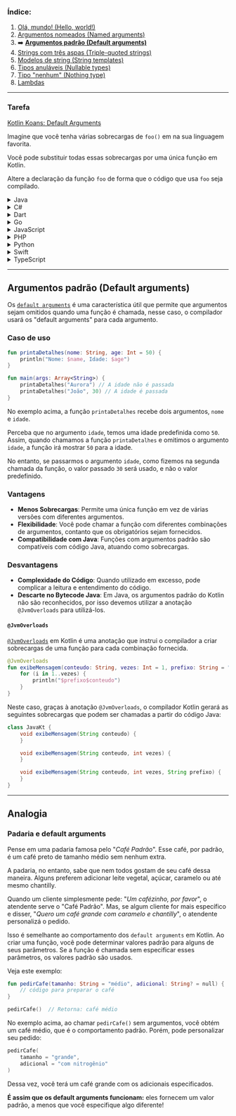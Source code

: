 ### Índice:

1. [Olá, mundo! (Hello, world!)](https://github.com/rsicarelli/kotlin-koans-edu-br/blob/main/koans/src/commonMain/kotlin/com/rsicarelli/koansbr/introduction/helloWorld/README.md)
2. [Argumentos nomeados (Named arguments)](https://github.com/rsicarelli/kotlin-koans-edu-br/blob/main/koans/src/commonMain/kotlin/com/rsicarelli/koansbr/introduction/namedArguments/README.md)
3. ➡️ **[Argumentos padrão (Default arguments)](https://github.com/rsicarelli/kotlin-koans-edu-br/blob/main/koans/src/commonMain/kotlin/com/rsicarelli/koansbr/introduction/defaultArguments/README.md)**
4. [Strings com três aspas (Triple-quoted strings)](https://github.com/rsicarelli/kotlin-koans-edu-br/blob/main/koans/src/commonMain/kotlin/com/rsicarelli/koansbr/introduction/tripleQuotedStrings/README.md)
5. [Modelos de string (String templates)](https://github.com/rsicarelli/kotlin-koans-edu-br/blob/main/koans/src/commonMain/kotlin/com/rsicarelli/koansbr/introduction/stringTemplates/README.md)
6. [Tipos anuláveis (Nullable types)](https://github.com/rsicarelli/kotlin-koans-edu-br/blob/main/koans/src/commonMain/kotlin/com/rsicarelli/koansbr/introduction/nullableTypes/README.md)
7. [Tipo "nenhum" (Nothing type)](https://github.com/rsicarelli/kotlin-koans-edu-br/blob/main/koans/src/commonMain/kotlin/com/rsicarelli/koansbr/introduction/nothingType/README.md)
8. [Lambdas](https://github.com/rsicarelli/kotlin-koans-edu-br/blob/main/koans/src/commonMain/kotlin/com/rsicarelli/koansbr/introduction/lambdas/README.md)

---

### Tarefa

[Kotlin Koans: Default Arguments](https://play.kotlinlang.org/koans/Introduction/Default%20arguments/Task.kt)

Imagine que você tenha várias sobrecargas de `foo()` em na sua linguagem favorita.

Você pode substituir todas essas sobrecargas por uma única função em Kotlin.

Altere a declaração da função `foo` de forma que o código que usa `foo` seja compilado.

<details>
  <summary>Java</summary>

```java
class SobrecargaJava {
    public String foo(String name, int number, boolean toUpperCase) {
        return (toUpperCase ? name.toUpperCase() : name) + number;
    }

    public String foo(String name, int number) {
        return foo(name, number, false);
    }

    public String foo(String name, boolean toUpperCase) {
        return foo(name, 42, toUpperCase);
    }

    public String foo(String name) {
        return foo(name, 42);
    }
}
```

</details>

<details>
  <summary>C#</summary>

```csharp
using System;

class SobrecargaCSharp
{
    public string Foo(string name, int number, bool toUpperCase)
    {
        return (toUpperCase ? name.ToUpper() : name) + number;
    }

    public string Foo(string name, int number)
    {
        return Foo(name, number, false);
    }

    public string Foo(string name, bool toUpperCase)
    {
        return Foo(name, 42, toUpperCase);
    }

    public string Foo(string name)
    {
        return Foo(name, 42);
    }
}
```

</details>

<details>
  <summary>Dart</summary>

```dart
class SobrecargaDart {
  String foo(String name, int number, bool toUpperCase) {
    return (toUpperCase ? name.toUpperCase() : name) + number.toString();
  }

  String foo(String name, int number) {
    return foo(name, number, false);
  }

  String foo(String name, bool toUpperCase) {
    return foo(name, 42, toUpperCase);
  }

  String foo(String name) {
    return foo(name, 42);
  }
}
```

</details>

<details>
  <summary>Go</summary>

```go
package main

import (
	"fmt"
	"strings"
)

type SobrecargaGo struct{}

func (s SobrecargaGo) Foo(name string, number int, toUpperCase bool) string {
	if toUpperCase {
		return strings.ToUpper(name) + fmt.Sprintf("%d", number)
	}
	return name + fmt.Sprintf("%d", number)
}

func (s SobrecargaGo) FooWithNumber(name string, number int) string {
	return s.Foo(name, number, false)
}

func (s SobrecargaGo) FooWithUpperCase(name string, toUpperCase bool) string {
	return s.Foo(name, 42, toUpperCase)
}

func (s SobrecargaGo) FooWithName(name string) string {
	return s.Foo(name, 42, false)
}
```

</details>

<details>
  <summary>JavaScript</summary>

```javascript
class SobrecargaJavaScript {
    foo(name, number, toUpperCase) {
        return (toUpperCase ? name.toUpperCase() : name) + number;
    }

    fooWithNameAndNumber(name, number) {
        return this.foo(name, number, false);
    }

    fooWithNameAndUpperCase(name, toUpperCase) {
        return this.foo(name, 42, toUpperCase);
    }

    fooWithName(name) {
        return this.foo(name, 42);
    }
}
```

</details>

<details>
  <summary>PHP</summary>

```phpregexp
<?php
class SobrecargaPHP {
    public function foo($name, $number, $toUpperCase) {
        return ($toUpperCase ? strtoupper($name) : $name) . $number;
    }

    public function fooWithNumber($name, $number) {
        return $this->foo($name, $number, false);
    }

    public function fooWithUpperCase($name, $toUpperCase) {
        return $this->foo($name, 42, $toUpperCase);
    }

    public function fooWithName($name) {
        return $this->foo($name, 42, false);
    }
}
```

</details>

<details>
  <summary>Python</summary>

```python
class SobrecargaPython:
    def foo(self, name, number, to_upper_case):
        return (name.upper() if to_upper_case else name) + str(number)

    def foo_with_number(self, name, number):
        return self.foo(name, number, False)

    def foo_with_upper_case(self, name, to_upper_case):
        return self.foo(name, 42, to_upper_case)

    def foo_with_name(self, name):
        return self.foo(name, 42, False)
```

</details>

<details>
  <summary>Swift</summary>

```swift
class SobrecargaSwift {
    func foo(name: String, number: Int, toUpperCase: Bool) -> String {
        return (toUpperCase ? name.uppercased() : name) + String(number)
    }
    
    func foo(name: String, number: Int) -> String {
        return foo(name: name, number: number, toUpperCase: false)
    }
    
    func foo(name: String, toUpperCase: Bool) -> String {
        return foo(name: name, number: 42, toUpperCase: toUpperCase)
    }
    
    func foo(name: String) -> String {
        return foo(name: name, number: 42)
    }
}
```

</details>

<details>
  <summary>TypeScript</summary>

```typescript
class SobrecargaTypeScript {
    foo(name: string, number: number, toUpperCase: boolean): string {
        return (toUpperCase ? name.toUpperCase() : name) + number.toString();
    }

    fooWithNumber(name: string, number: number): string {
        return this.foo(name, number, false);
    }

    fooWithUpperCase(name: string, toUpperCase: boolean): string {
        return this.foo(name, 42, toUpperCase);
    }

    fooWithName(name: string): string {
        return this.foo(name, 42);
    }
} 
```

</details>

---

## Argumentos padrão (Default arguments)

Os [`default arguments`](https://kotlinlang.org/docs/functions.html#default-arguments) é uma característica útil que permite que argumentos
sejam omitidos quando uma função é chamada, nesse caso,
o compilador usará os "default arguments" para cada argumento.

### Caso de uso

```kotlin
fun printaDetalhes(nome: String, age: Int = 50) {
    println("Nome: $name, Idade: $age")
}

fun main(args: Array<String>) {
    printaDetalhes("Aurora") // A idade não é passada
    printaDetalhes("João", 30) // A idade é passada
}
```

No exemplo acima, a função `printaDetalhes` recebe dois argumentos, `nome` e `idade`.

Perceba que no argumento `idade`, temos uma idade predefinida como `50`. Assim, quando chamamos a função `printaDetalhes` e omitimos o
argumento `idade`, a função irá mostrar `50` para a idade.

No entanto, se passarmos o argumento `idade`, como fizemos na segunda chamada da função, o valor passado `30` será usado, e não o valor
predefinido.

### Vantagens

- **Menos Sobrecargas**: Permite uma única função em vez de várias versões com diferentes argumentos.
- **Flexibilidade**: Você pode chamar a função com diferentes combinações de argumentos, contanto que os obrigatórios sejam fornecidos.
- **Compatibilidade com Java**: Funções com argumentos padrão são compatíveis com código Java, atuando como sobrecargas.

### Desvantagens

- **Complexidade do Código**: Quando utilizado em excesso, pode complicar a leitura e entendimento do código.
- **Descarte no Bytecode Java**: Em Java, os argumentos padrão do Kotlin não são reconhecidos, por isso devemos utilizar a
  anotação `@JvmOverloads` para utilizá-los.

#### `@JvmOverloads`

[`@JvmOverloads`](https://kotlinlang.org/api/latest/jvm/stdlib/kotlin.jvm/-jvm-overloads/) em Kotlin é uma anotação que instrui o compilador
a criar sobrecargas de uma função para cada combinação fornecida.

```kotlin
@JvmOverloads
fun exibeMensagem(conteudo: String, vezes: Int = 1, prefixo: String = "") {
    for (i in 1..vezes) {
        println("$prefixo$conteudo")
    }
}
```

Neste caso, graças à anotação `@JvmOverloads`, o compilador Kotlin gerará as seguintes sobrecargas que podem ser chamadas a partir do código
Java:

```java
class JavaKt {
    void exibeMensagem(String conteudo) {
    }

    void exibeMensagem(String conteudo, int vezes) {
    }

    void exibeMensagem(String conteudo, int vezes, String prefixo) {
    }
}
```

---
## Analogia

### Padaria e default arguments

Pense em uma padaria famosa pelo "_Café Padrão_". Esse café, por padrão, é um café preto de tamanho médio sem nenhum extra.

A padaria, no entanto, sabe que nem todos gostam de seu café dessa maneira. Alguns preferem adicionar leite vegetal, açúcar, caramelo ou até
mesmo chantilly.

Quando um cliente simplesmente pede: "_Um cafézinho, por favor_", o atendente serve o "Café Padrão". Mas, se algum cliente for mais
específico e disser, "_Quero um café grande com caramelo e chantilly_", o atendente personalizá o pedido.

Isso é semelhante ao comportamento dos `default arguments` em Kotlin. Ao criar uma função, você pode determinar valores padrão para alguns
de seus parâmetros. Se a função é chamada sem especificar esses parâmetros, os valores padrão são usados.

Veja este exemplo:

```kotlin
fun pedirCafe(tamanho: String = "médio", adicional: String? = null) {
    // código para preparar o café
}

pedirCafe()  // Retorna: café médio
```

No exemplo acima, ao chamar `pedirCafe()` sem argumentos, você obtém um café médio, que é o comportamento padrão. Porém, pode personalizar
seu pedido:

```kotlin
pedirCafe(
    tamanho = "grande",
    adicional = "com nitrogênio"
)
```

Dessa vez, você terá um café grande com os adicionais especificados.

**É assim que os default arguments funcionam:** eles fornecem um valor padrão, a menos que você especifique algo diferente!





